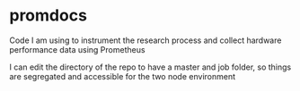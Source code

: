# promdocs
Code I am using to instrument the research process and collect hardware performance data using Prometheus

I can edit the directory of the repo to have a master and job folder, so things are segregated and accessible for the two node environment

